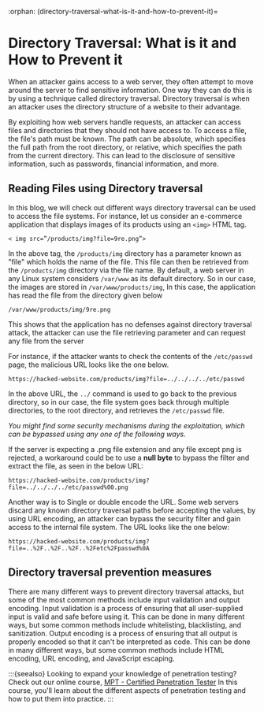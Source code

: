 :orphan:
(directory-traversal-what-is-it-and-how-to-prevent-it)=

# Directory Traversal: What is it and How to Prevent it

When an attacker gains access to a web server, they often attempt to move around the server to find sensitive information. One way they can do this is by using a technique called directory traversal. Directory traversal is when an attacker uses the directory structure of a website to their advantage.

By exploiting how web servers handle requests, an attacker can access files and directories that they should not have access to. To access a file, the file's path must be known. The path can be absolute, which specifies the full path from the root directory, or relative, which specifies the path from the current directory. This can lead to the disclosure of sensitive information, such as passwords, financial information, and more.

## Reading Files using Directory traversal

In this blog, we will check out different ways directory traversal can be used to access the file systems. For instance, let us consider an e-commerce application that displays images of its products using an `<img>` HTML tag.

`< img src=”/products/img?file=9re.png”>`

In the above tag, the `/products/img` directory has a parameter known as "file" which holds the name of the file. This file can then be retrieved from the `/products/img` directory via the file name. By default, a web server in any Linux system considers `/var/www` as its default directory. So in our case, the images are stored in `/var/www/products/img`, In this case, the application has read the file from the directory given below

`/var/www/products/img/9re.png`

This shows that the application has no defenses against directory traversal attack, the attacker can use the file retrieving parameter and can request any file from the server

For instance, if the attacker wants to check the contents of the `/etc/passwd` page, the malicious URL looks like the one below.

`https://hacked-website.com/products/img?file=../../../../etc/passwd`

In the above URL, the `../` command is used to go back to the previous directory, so in our case, the file system goes back through multiple directories, to the root directory, and retrieves the `/etc/passwd` file.

_You might find some security mechanisms during the exploitation, which can be bypassed using any one of the following ways._

If the server is expecting a .png file extension and any file except png is rejected, a workaround could be to use a **null byte** to bypass the filter and extract the file, as seen in the below URL:

`https://hacked-website.com/products/img?file=../../../../etc/passwd%00.png`

Another way is to Single or double encode the URL. Some web servers discard any known directory traversal paths before accepting the values, by using URL encoding, an attacker can bypass the security filter and gain access to the internal file system. The URL looks like the one below:

`https://hacked-website.com/products/img?file=..%2F..%2F..%2F..%2Fetc%2Fpasswd%0A`

## Directory traversal prevention measures

There are many different ways to prevent directory traversal attacks, but some of the most common methods include input validation and output encoding. Input validation is a process of ensuring that all user-supplied input is valid and safe before using it. This can be done in many different ways, but some common methods include whitelisting, blacklisting, and sanitization. Output encoding is a process of ensuring that all output is properly encoded so that it can't be interpreted as code. This can be done in many different ways, but some common methods include HTML encoding, URL encoding, and JavaScript escaping.

:::{seealso}
Looking to expand your knowledge of penetration testing? Check out our online course, [MPT - Certified Penetration Tester](https://www.mosse-institute.com/certifications/mpt-certified-penetration-tester.html) In this course, you'll learn about the different aspects of penetration testing and how to put them into practice.
:::
